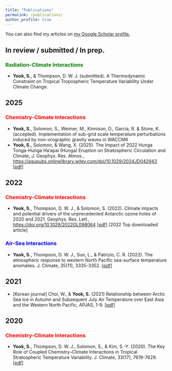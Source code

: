 ```yaml
---
title: "Publications"
permalink: /publications/
author_profile: true
---
```

You can also find my articles on <u><a href="https://scholar.google.com/citations?user=mvtir2cAAAAJ&hl=en&oi=ao">my Google Scholar profile</a>.</u>

## In review / submitted / In prep.
### <span style="color:green">Radiation-Climate Interactions</span>
* **Yook, S.**, & Thompson, D. W. J. (submitted).  A Thermodynamic Constraint on Tropical Tropospheric Temperature Variability Under Climate Change.
 
## 2025
### <span style="color:red">Chemistry-Climate Interactions</span>
* **Yook, S.**, Solomon, S., Weimer, M., Kinnison, D., Garcia, R. & Stone, K. (accepted). Implementation of sub-grid scale temperature perturbations induced by non-orographic gravity waves in WACCM6
* **Yook, S.**, Solomon, & Wang, X. (2025). The Impact of 2022 Hunga Tonga-Hunga Ha’apai (Hunga) Eruption on Stratospheric Circulation and Climate, J. Geophys. Res. Atmos., https://agupubs.onlinelibrary.wiley.com/doi/10.1029/2024JD042943 \[[pdf](http://shimyook.github.io/files/JGR2025.pdf)\]

## 2022
### <span style="color:red">Chemistry-Climate Interactions</span>
* **Yook, S.**, Thompson, D. W. J., & Solomon, S. (2022). Climate impacts and potential drivers of the unprecedented Antarctic ozone holes of 2020 and 2021. Geophys. Res. Lett., https://doi.org/10.1029/2022GL098064 \[[pdf](http://shimyook.github.io/files/GRL2022.pdf)\] [2022 Top downloaded article]
### <span style="color:blue">Air-Sea Interactions</span>
* **Yook, S.**, Thompson, D. W. J., Sun, L., & Patrizio, C. R. (2022). The atmospheric response to western North Pacific sea-surface temperature anomalies. J. Climate, 35(11), 3335-3352.
\[[pdf](http://shimyook.github.io/files/JCL2022.pdf)\]

## 2021
* [Korean journal] Choi, W., & **Yook, S.** (2021) Relationship between Arctic Sea Ice in Autumn and Subsequent July Air Temperature over East Asia and the Western North Pacific, APJAS, 1-9.
\[[pdf](http://shimyook.github.io/files/JCL2020.pdf)\]

## 2020
### <span style="color:red">Chemistry-Climate Interactions</span>
* **Yook, S.**, Thompson, D. W. J., Solomon, S., & Kim, S.-Y. (2020). The Key Role of Coupled Chemistry–Climate Interactions in Tropical Stratospheric Temperature Variability. J. Climate, 33(17), 7619-7629.
\[[pdf](http://shimyook.github.io/files/JCL2020.pdf)\]
